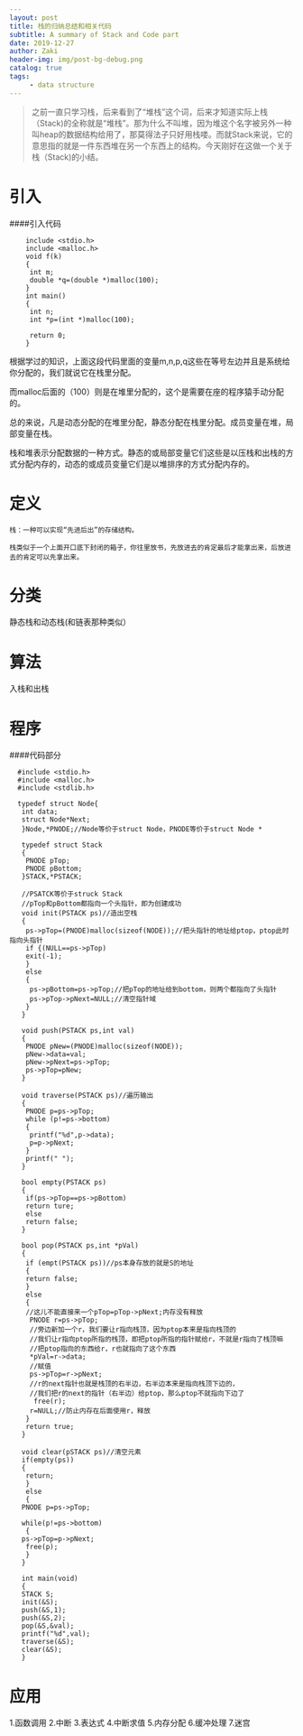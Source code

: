 ```yaml
---
layout: post
title: 栈的归纳总结和相关代码
subtitle: A summary of Stack and Code part
date: 2019-12-27
author: Zaki
header-img: img/post-bg-debug.png
catalog: true
tags:
     - data structure
---
```

>之前一直只学习栈，后来看到了“堆栈”这个词，后来才知道实际上栈（Stack)的全称就是“堆栈”。那为什么不叫堆，因为堆这个名字被另外一种叫heap的数据结构给用了，那莫得法子只好用栈喽。而就Stack来说，它的意思指的就是一件东西堆在另一个东西上的结构。今天刚好在这做一个关于栈（Stack)的小结。

# 引入

####引入代码

        include <stdio.h>
        include <malloc.h>
        void f(k)
        {
         int m;
         double *q=(double *)malloc(100);
        }
        int main()
        {
         int n;
         int *p=(int *)malloc(100);
         
         return 0;
        }

根据学过的知识，上面这段代码里面的变量m,n,p,q这些在等号左边并且是系统给你分配的，我们就说它在栈里分配。

而malloc后面的（100）则是在堆里分配的，这个是需要在座的程序猿手动分配的。

总的来说，凡是动态分配的在堆里分配，静态分配在栈里分配。成员变量在堆，局部变量在栈。
 
栈和堆表示分配数据的一种方式。静态的或局部变量它们这些是以压栈和出栈的方式分配内存的，动态的或成员变量它们是以堆排序的方式分配内存的。

# 定义

    栈：一种可以实现“先进后出”的存储结构。
    
    栈类似于一个上面开口底下封闭的箱子，你往里放书，先放进去的肯定最后才能拿出来，后放进去的肯定可以先拿出来。
     
# 分类

  静态栈和动态栈(和链表那种类似）
  
# 算法

  入栈和出栈
  
# 程序

####代码部分

      #include <stdio.h>
      #include <malloc.h>
      #include <stdlib.h>
      
      typedef struct Node{
       int data;
       struct Node*Next;
       }Node,*PNODE;//Node等价于struct Node，PNODE等价于struct Node *
       
       typedef struct Stack
       {
        PNODE pTop;
        PNODE pBottom;
       }STACK,*PSTACK;
       
       //PSATCK等价于struck Stack
       //pTop和pBottom都指向一个头指针，即为创建成功
       void init(PSTACK ps)//造出空栈
       {
        ps->pTop=(PNODE)malloc(sizeof(NODE));//把头指针的地址给ptop，ptop此时指向头指针
        if {(NULL==ps->pTop)
        exit(-1);
        }
        else
        {
         ps->pBottom=ps->pTop;//把pTop的地址给到bottom，则两个都指向了头指针
         ps->pTop->pNext=NULL;//清空指针域
        }
       }
       
       void push(PSTACK ps,int val)
       {
        PNODE pNew=(PNODE)malloc(sizeof(NODE));
        pNew->data=val;
        pNew->pNext=ps->pTop;
        ps->pTop=pNew;
       }
       
       void traverse(PSTACK ps)//遍历输出
       {
        PNODE p=ps->pTop;
        while (p!=ps->bottom)
        {
         printf("%d",p->data);
         p=p->pNext;
        }
        printf(" ");
       }
       
       bool empty(PSTACK ps)
       {
        if(ps->pTop==ps->pBottom)
        return ture;
        else
        return false;
       }
       
       bool pop(PSTACK ps,int *pVal)
       {
        if (empt(PSTACK ps))//ps本身存放的就是S的地址
        {
        return false;
        }
        else
        {
        //这儿不能直接来一个pTop=pTop->pNext;内存没有释放
         PNODE r=ps->pTop;
         //旁边新加一个r，我们要让r指向栈顶，因为ptop本来是指向栈顶的
         //我们让r指向ptop所指的栈顶，即把ptop所指的指针赋给r，不就是r指向了栈顶嘛
         //把ptop指向的东西给r，r也就指向了这个东西
         *pVal=r->data;
         //赋值
         ps->pTop=r->pNext;
         //r的next指针也就是栈顶的右半边，右半边本来是指向栈顶下边的，
         //我们把r的next的指针（右半边）给ptop，那么ptop不就指向下边了
          free(r);
         r=NULL;//防止内存在后面使用r，释放
        }
        return true;
       }
       
       void clear(pSTACK ps)//清空元素
       if(empty(ps))
       {
        return;
        }
        else
        {
       PNODE p=ps->pTop;
       
       while(p!=ps->bottom)
        {
       ps->pTop=p->pNext;
        free(p);
        }
       }
       
       int main(void)
       {
       STACK S;
       init(&S);
       push(&S,1);
       push(&S,2);
       pop(&S,&val);
       printf("%d",val);
       traverse(&S);
       clear(&S);
       }
       
# 应用
  
   1.函数调用
   2.中断
   3.表达式
   4.中断求值
   5.内存分配
   6.缓冲处理
   7.迷宫
